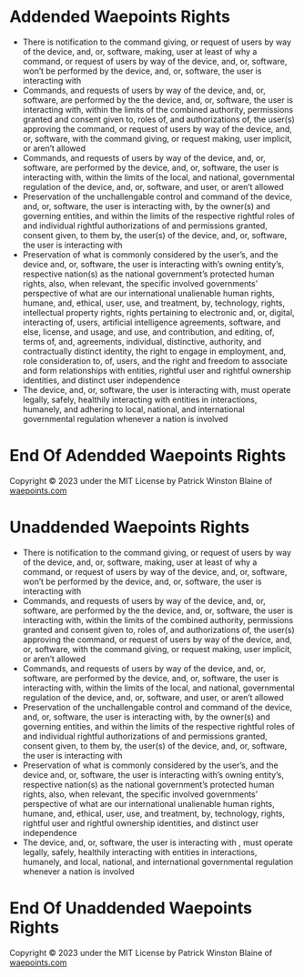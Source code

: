 # Addended Waepoints Rights

+ There is notification to the command giving, or request of users by way of the device, and, or, software, making, user at least of why a command, or request of users by way of the device, and, or, software, won’t be performed by the device, and, or, software, the user is interacting with
+ Commands, and requests of users by way of the device, and, or, software, are performed by the the device, and, or, software, the user is interacting with, within the limits of the combined authority, permissions granted and consent given to, roles of, and authorizations of, the user(s) approving the command, or request of users by way of the device, and, or, software, with the command giving, or request making, user implicit, or aren’t allowed
+ Commands, and requests of users by way of the device, and, or, software, are performed by the device, and, or, software, the user is interacting with, within the limits of the local, and national, governmental regulation of the device, and, or, software, and user, or aren’t allowed
+ Preservation of the unchallengable control and command of the device, and, or, software, the user is interacting with, by the owner(s) and governing entities, and within the limits of the respective rightful roles of and individual rightful authorizations of and permissions granted, consent given, to them by, the user(s) of the device, and, or, software, the user is interacting with
+ Preservation of what is commonly considered by the user’s, and the device and, or, software, the user is interacting with’s owning entity’s, respective nation(s) as the national government’s protected human rights, also, when relevant, the specific involved governments’ perspective of what are our international unalienable human rights, humane, and, ethical, user, use, and treatment, by, technology, rights, intellectual property rights, rights pertaining to electronic and, or, digital, interacting of, users, artificial intelligence agreements, software, and else, license, and usage, and use, and contribution, and editing, of, terms of, and, agreements, individual, distinctive, authority, and contractually distinct identity, the right to engage in employment, and, role consideration to, of, users, and the right and freedom to associate and form relationships with entities, rightful user and rightful ownership identities, and distinct user independence
+ The device, and, or, software, the user is interacting with, must operate legally, safely, healthily interacting with entities in interactions, humanely, and adhering to local, national, and international governmental regulation whenever a nation is involved

# End Of Adendded Waepoints Rights

Copyright ©️ 2023 under the MIT License by Patrick Winston Blaine of [waepoints.com](https://www.waepoints.com)

# Unaddended Waepoints Rights

+ There is notification to the command giving, or request of users by way of the device, and, or, software, making, user at least of why a command, or request of users by way of the device, and, or, software, won’t be performed by the device, and, or, software, the user is interacting with
+ Commands, and requests of users by way of the device, and, or, software, are performed by the the device, and, or, software, the user is interacting with, within the limits of the combined authority, permissions granted and consent given to, roles of, and authorizations of, the user(s) approving the command, or request of users by way of the device, and, or, software, with the command giving, or request making, user implicit, or aren’t allowed
+ Commands, and requests of users by way of the device, and, or, software, are performed by the device, and, or, software, the user is interacting with, within the limits of the local, and national, governmental regulation of the device, and, or, software, and user, or aren’t allowed
+ Preservation of the unchallengable control and command of the device, and, or, software, the user is interacting with, by the owner(s) and governing entities, and within the limits of the respective rightful roles of and individual rightful authorizations of and permissions granted, consent given, to them by, the user(s) of the device, and, or, software, the user is interacting with
+ Preservation of what is commonly considered by the user’s, and the device and, or, software, the user is interacting with’s owning entity’s, respective nation(s) as the national government’s protected human rights, also, when relevant, the specific involved governments’ perspective of what are our international unalienable human rights, humane, and, ethical, user, use, and treatment, by, technology, rights, rightful user and rightful ownership identities, and distinct user independence
+ The device, and, or, software, the user is interacting with , must operate legally, safely, healthily interacting with entities in interactions, humanely, and local, national, and international governmental regulation whenever a nation is involved

# End Of Unaddended Waepoints Rights 

Copyright ©️ 2023 under the MIT License by Patrick Winston Blaine of [waepoints.com](https://www.waepoints.com)